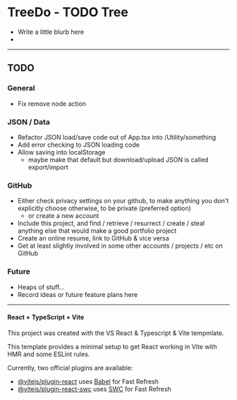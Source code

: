 
# TreeDo - TODO Tree

- Write a little blurb here
- 

---

## TODO 

### General
- Fix remove node action

### JSON / Data
- Refactor JSON load/save code out of App.tsx into /Utility/something
- Add error checking to JSON loading code
- Allow saving into localStorage
	- maybe make that default but download/upload JSON is called export/import

### GitHub
- Either check privacy settings on your github, to make anything you don't explicitly choose otherwise, to be private (preferred option)
	- or create a new account
- Include this project, and find / retrieve / resurrect / create / steal anything else that would make a good portfolio project
- Create an online resume, link to GitHub & vice versa
- Get at least slightly involved in some other accounts / projects / etc on GitHub

### Future
- Heaps of stuff...
- Record ideas or future feature plans here

---

#### React + TypeScript + Vite

This project was created with the VS React & Typescript & Vite tempmlate.

This template provides a minimal setup to get React working in Vite with HMR and some ESLint rules.

Currently, two official plugins are available:

- [@vitejs/plugin-react](https://github.com/vitejs/vite-plugin-react/blob/main/packages/plugin-react/README.md) uses [Babel](https://babeljs.io/) for Fast Refresh
- [@vitejs/plugin-react-swc](https://github.com/vitejs/vite-plugin-react-swc) uses [SWC](https://swc.rs/) for Fast Refresh
